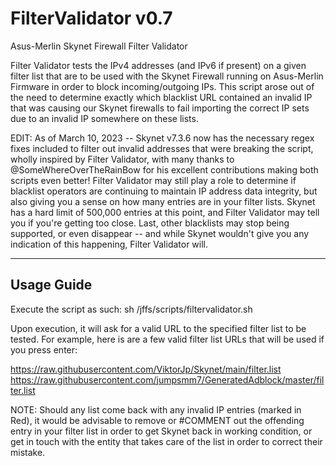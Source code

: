 # FilterValidator v0.7
Asus-Merlin Skynet Firewall Filter Validator

Filter Validator tests the IPv4 addresses (and IPv6 if present) on a given filter list that are to be used with the Skynet Firewall running on Asus-Merlin Firmware in order to block incoming/outgoing IPs. This script arose out of the need to determine exactly which blacklist URL contained an invalid IP that was causing our Skynet firewalls to fail importing the correct IP sets due to an invalid IP somewhere on these lists.

EDIT: As of March 10, 2023 -- Skynet v7.3.6 now has the necessary regex fixes included to filter out invalid addresses that were breaking the script, wholly inspired by Filter Validator, with many thanks to @SomeWhereOverTheRainBow for his excellent contributions making both scripts even better! Filter Validator may still play a role to determine if blacklist operators are continuing to maintain IP address data integrity, but also giving you a sense on how many entries are in your filter lists. Skynet has a hard limit of 500,000 entries at this point, and Filter Validator may tell you if you're getting too close. Last, other blacklists may stop being supported, or even disappear -- and while Skynet wouldn't give you any indication of this happening, Filter Validator will.

-------------------------------------------------------------------------------------------------------------------------
Usage Guide
-------------------------------------------------------------------------------------------------------------------------
Execute the script as such: sh /jffs/scripts/filtervalidator.sh

Upon execution, it will ask for a valid URL to the specified filter list to be tested. For example, here is are a few valid filter list URLs that will be used if you press enter:

https://raw.githubusercontent.com/ViktorJp/Skynet/main/filter.list
https://raw.githubusercontent.com/jumpsmm7/GeneratedAdblock/master/filter.list

NOTE: Should any list come back with any invalid IP entries (marked in Red), it would be advisable to remove or #COMMENT out the offending entry in your filter list in order to get Skynet back in working condition, or get in touch with the entity that takes care of the list in order to correct their mistake.
